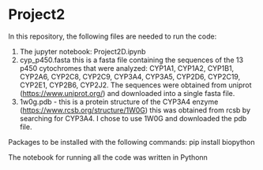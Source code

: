 # Project2

In this repository, the following files are needed to run the code:
1) The jupyter notebook: Project2D.ipynb
2) cyp_p450.fasta
this is a fasta file containing the sequences of the 13 p450 cytochromes that were analyzed: CYP1A1, CYP1A2, CYP1B1, CYP2A6, CYP2C8, CYP2C9, CYP3A4, CYP3A5,    CYP2D6, CYP2C19, CYP2E1, CYP2B6, CYP2J2. The sequences were obtained from uniprot (https://www.uniprot.org/) and downloaded into a single fasta file.
3) 1w0g.pdb - this is a protein structure of the CYP3A4 enzyme (https://www.rcsb.org/structure/1W0G)
this was obtained from rcsb by searching for CYP3A4. I chose to use 1W0G and downloaded the pdb file.

Packages to be installed with the following commands:
pip install biopython

The notebook for running all the code was written in Pythonn
